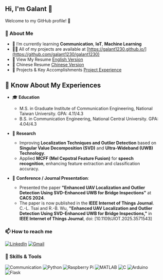 ## Hi, I'm Galant 👋

Welcome to my GitHub profile! 🚀

### 🌱 About Me
- 🌱 I’m currently learning  **Communication**, **IoT**, **Machine Learning**
- 👨‍💻 All of my projects are available at [https://galant1230.github.io/](https://github.com/galant1230/galant1230)
- 📄 View My Resume [English Version](https://drive.google.com/file/d/1ssv_Pn3O0chsMSOiz0j7ijk1u9cfVLyd/view?usp=sharing)
- 📄 Chinese Resume [Chinese Version](https://drive.google.com/file/d/1CrxIAaMUSr7oSl_aB92EgxxWcLq1VVfJ/view?usp=sharing)
- 📄 Projects & Key Accomplishments [Project Experience](https://drive.google.com/file/d/16oZIaVD6EjS1iU_IwpuCL5W57uLKKUGj/view?usp=sharing)

## 📄 Know About My Experiences
- 🎓 **Education**  
  - M.S. in Graduate Institute of Communication Engineering, National Taiwan University. GPA: 4.11/4.3
  - B.S. in Communication Engineering, National Central University. GPA: 4.04/4.3

- 🔬 **Research**  
  - Improving **Localization Techniques and Outlier Detection** based on **Singular Value Decomposition
    (SVD)** and **Ultra-Wideband (UWB) Technology**. 
  - Applied **MCFF (Mel Cepstral Feature Fusion)** for **speech recognition**, enhancing feature
    extraction and classification accuracy. 

- 🎤 **Conference / Journal Presentation**:
  - Presented the paper **"Enhanced UAV Localization and Outlier Detection Using SVD-Enhanced UWB for Bridge Inspections"** at **CACS 2024**.
  - The paper is now published in the **IEEE Internet of Things Journal**.  
    C.-L. Tsai and R.-B. Wu, **"Enhanced UAV Localization and Outlier Detection Using SVD-Enhanced UWB for Bridge Inspections,"** in **IEEE Internet of Things Journal**, doi: [10.1109/JIOT.2025.3571543]


### 📫 How to reach me
[![LinkedIn](https://img.shields.io/badge/-LinkedIn-blue?logo=linkedin)](https://www.linkedin.com/in/galant-tsai-0488ab1b6/)
[![Gmail](https://img.shields.io/badge/-Gmail-D14836?logo=gmail&logoColor=white)](galant4456@gmail.com)


### 🔧 Skills & Tools
![Communication](https://img.shields.io/badge/-Communication-blue?style=flat-square)
![Python](https://img.shields.io/badge/-Python-3776AB?logo=python&logoColor=white)
![Raspberry Pi](https://img.shields.io/badge/-Raspberry%20Pi-C51A4A?logo=raspberrypi&logoColor=white)
![MATLAB](https://img.shields.io/badge/-MATLAB-0076A8?logo=mathworks&logoColor=white)
![C](https://img.shields.io/badge/-C-A8B9CC?logo=c&logoColor=white)
![Arduino](https://img.shields.io/badge/-Arduino-00979D?logo=arduino&logoColor=white)
![Flask](https://img.shields.io/badge/-Flask-000000?logo=flask&logoColor=white)


